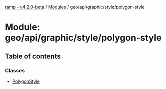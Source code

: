[ramp - v4.2.0-beta](../README.md) / [Modules](../modules.md) / geo/api/graphic/style/polygon-style

# Module: geo/api/graphic/style/polygon-style

## Table of contents

### Classes

- [PolygonStyle](../classes/geo_api_graphic_style_polygon_style.PolygonStyle.md)
